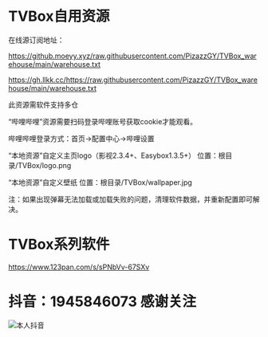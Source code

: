 # TVBox自用资源

在线源订阅地址：

https://github.moeyy.xyz/raw.githubusercontent.com/PizazzGY/TVBox_warehouse/main/warehouse.txt

https://gh.llkk.cc/https://raw.githubusercontent.com/PizazzGY/TVBox_warehouse/main/warehouse.txt

此资源需软件支持多仓

“哔哩哔哩”资源需要扫码登录哔哩账号获取cookie才能观看。

哔哩哔哩登录方式：首页→配置中心→哔哩设置

“本地资源”自定义主页logo（影视2.3.4+、Easybox1.3.5+）
位置：根目录/TVBox/logo.png

“本地资源”自定义壁纸
位置：根目录/TVBox/wallpaper.jpg

注：如果出现弹幕无法加载或加载失败的问题，清理软件数据，并重新配置即可解决。

# TVBox系列软件

https://www.123pan.com/s/sPNbVv-67SXv

# 抖音：1945846073   感谢关注

![本人抖音](https://github.com/PizazzGY/TVBox_warehouse/assets/78096245/606c5ee7-5d1d-4bc6-9daf-de56c568f4ed)
